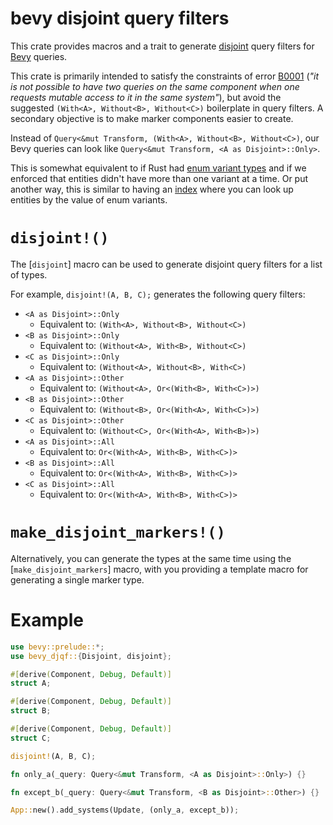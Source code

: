 # bevy disjoint query filters

This crate provides macros and a trait to generate [disjoint](https://en.wikipedia.org/wiki/Disjoint_sets) query filters
for [Bevy](https://crates.io/crates/bevy) queries.

This crate is primarily intended to satisfy the constraints of error [B0001](https://bevyengine.org/learn/errors/b0001/)
(_"it is not possible to have two queries on the same component when one requests mutable access to it in the same system"_),
but avoid the suggested `(With<A>, Without<B>, Without<C>)` boilerplate in query filters.
A secondary objective is to make marker components easier to create.

Instead of `Query<&mut Transform, (With<A>, Without<B>, Without<C>)`,
our Bevy queries can look like `Query<&mut Transform, <A as Disjoint>::Only>`.

This is somewhat equivalent to if Rust had [enum variant types](https://github.com/rust-lang/rfcs/pull/2593)
and if we enforced that entities didn't have more than one variant at a time.
Or put another way, this is similar to having an [index](https://github.com/bevyengine/bevy/discussions/1205)
where you can look up entities by the value of enum variants.

# `disjoint!()`

The [`disjoint`] macro can be used to generate disjoint query filters for a list of types.

For example, `disjoint!(A, B, C);` generates the following query filters:

- `<A as Disjoint>::Only`
  - Equivalent to: `(With<A>, Without<B>, Without<C>)`
- `<B as Disjoint>::Only`
  - Equivalent to: `(Without<A>, With<B>, Without<C>)`
- `<C as Disjoint>::Only`
  - Equivalent to: `(Without<A>, Without<B>, With<C>)`
- `<A as Disjoint>::Other`
  - Equivalent to: `(Without<A>, Or<(With<B>, With<C>)>)`
- `<B as Disjoint>::Other`
  - Equivalent to: `(Without<B>, Or<(With<A>, With<C>)>)`
- `<C as Disjoint>::Other`
  - Equivalent to: `(Without<C>, Or<(With<A>, With<B>)>)`
- `<A as Disjoint>::All`
  - Equivalent to: `Or<(With<A>, With<B>, With<C>)>`
- `<B as Disjoint>::All`
  - Equivalent to: `Or<(With<A>, With<B>, With<C>)>`
- `<C as Disjoint>::All`
  - Equivalent to: `Or<(With<A>, With<B>, With<C>)>`

# `make_disjoint_markers!()`

Alternatively, you can generate the types at the same time using the [`make_disjoint_markers`] macro,
with you providing a template macro for generating a single marker type.

# Example

```rust
use bevy::prelude::*;
use bevy_djqf::{Disjoint, disjoint};

#[derive(Component, Debug, Default)]
struct A;

#[derive(Component, Debug, Default)]
struct B;

#[derive(Component, Debug, Default)]
struct C;

disjoint!(A, B, C);

fn only_a(_query: Query<&mut Transform, <A as Disjoint>::Only>) {}

fn except_b(_query: Query<&mut Transform, <B as Disjoint>::Other>) {}

App::new().add_systems(Update, (only_a, except_b));
```
